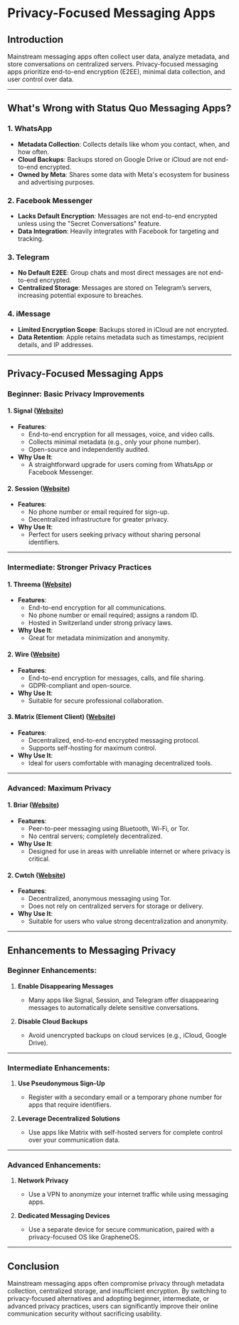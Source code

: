 # Privacy-Focused Messaging Apps

## Introduction
Mainstream messaging apps often collect user data, analyze metadata, and store conversations on centralized servers. Privacy-focused messaging apps prioritize end-to-end encryption (E2EE), minimal data collection, and user control over data.

---

## What's Wrong with Status Quo Messaging Apps?

### **1. WhatsApp**
- **Metadata Collection**: Collects details like whom you contact, when, and how often.
- **Cloud Backups**: Backups stored on Google Drive or iCloud are not end-to-end encrypted.
- **Owned by Meta**: Shares some data with Meta's ecosystem for business and advertising purposes.

### **2. Facebook Messenger**
- **Lacks Default Encryption**: Messages are not end-to-end encrypted unless using the "Secret Conversations" feature.
- **Data Integration**: Heavily integrates with Facebook for targeting and tracking.

### **3. Telegram**
- **No Default E2EE**: Group chats and most direct messages are not end-to-end encrypted.
- **Centralized Storage**: Messages are stored on Telegram’s servers, increasing potential exposure to breaches.

### **4. iMessage**
- **Limited Encryption Scope**: Backups stored in iCloud are not encrypted.
- **Data Retention**: Apple retains metadata such as timestamps, recipient details, and IP addresses.

---

## Privacy-Focused Messaging Apps

### Beginner: Basic Privacy Improvements
#### **1. Signal** ([Website](https://signal.org/))
- **Features**:
  - End-to-end encryption for all messages, voice, and video calls.
  - Collects minimal metadata (e.g., only your phone number).
  - Open-source and independently audited.
- **Why Use It**:
  - A straightforward upgrade for users coming from WhatsApp or Facebook Messenger.

#### **2. Session** ([Website](https://getsession.org/))
- **Features**:
  - No phone number or email required for sign-up.
  - Decentralized infrastructure for greater privacy.
- **Why Use It**:
  - Perfect for users seeking privacy without sharing personal identifiers.

---

### Intermediate: Stronger Privacy Practices
#### **1. Threema** ([Website](https://threema.ch/))
- **Features**:
  - End-to-end encryption for all communications.
  - No phone number or email required; assigns a random ID.
  - Hosted in Switzerland under strong privacy laws.
- **Why Use It**:
  - Great for metadata minimization and anonymity.

#### **2. Wire** ([Website](https://wire.com/))
- **Features**:
  - End-to-end encryption for messages, calls, and file sharing.
  - GDPR-compliant and open-source.
- **Why Use It**:
  - Suitable for secure professional collaboration.

#### **3. Matrix (Element Client)** ([Website](https://element.io/))
- **Features**:
  - Decentralized, end-to-end encrypted messaging protocol.
  - Supports self-hosting for maximum control.
- **Why Use It**:
  - Ideal for users comfortable with managing decentralized tools.

---

### Advanced: Maximum Privacy
#### **1. Briar** ([Website](https://briarproject.org/))
- **Features**:
  - Peer-to-peer messaging using Bluetooth, Wi-Fi, or Tor.
  - No central servers; completely decentralized.
- **Why Use It**:
  - Designed for use in areas with unreliable internet or where privacy is critical.

#### **2. Cwtch** ([Website](https://cwtch.im/))
- **Features**:
  - Decentralized, anonymous messaging using Tor.
  - Does not rely on centralized servers for storage or delivery.
- **Why Use It**:
  - Suitable for users who value strong decentralization and anonymity.

---

## Enhancements to Messaging Privacy

### Beginner Enhancements:
1. **Enable Disappearing Messages**  
   - Many apps like Signal, Session, and Telegram offer disappearing messages to automatically delete sensitive conversations.
   
2. **Disable Cloud Backups**  
   - Avoid unencrypted backups on cloud services (e.g., iCloud, Google Drive).

---

### Intermediate Enhancements:
1. **Use Pseudonymous Sign-Up**  
   - Register with a secondary email or a temporary phone number for apps that require identifiers.
   
2. **Leverage Decentralized Solutions**  
   - Use apps like Matrix with self-hosted servers for complete control over your communication data.

---

### Advanced Enhancements:
1. **Network Privacy**  
   - Use a VPN to anonymize your internet traffic while using messaging apps.
   
2. **Dedicated Messaging Devices**  
   - Use a separate device for secure communication, paired with a privacy-focused OS like GrapheneOS.

---

## Conclusion
Mainstream messaging apps often compromise privacy through metadata collection, centralized storage, and insufficient encryption. By switching to privacy-focused alternatives and adopting beginner, intermediate, or advanced privacy practices, users can significantly improve their online communication security without sacrificing usability.
